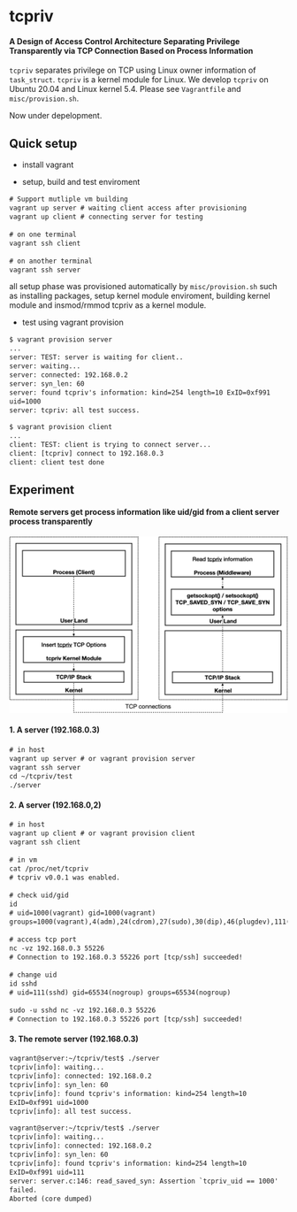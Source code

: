 # tcpriv

#### A Design of Access Control Architecture Separating Privilege Transparently via TCP Connection Based on Process Information

`tcpriv` separates privilege on TCP using Linux owner information of `task_struct`. `tcpriv` is a kernel module for Linux. We develop `tcpriv` on Ubuntu 20.04 and Linux kernel 5.4. Please see `Vagrantfile` and `misc/provision.sh`.

Now under depelopment.

## Quick setup

- install vagrant

- setup, build and test enviroment

```
# Support mutliple vm building
vagrant up server # waiting client access after provisioning
vagrant up client # connecting server for testing

# on one terminal
vagrant ssh client

# on another terminal
vagrant ssh server
```

all setup phase was provisioned automatically by `misc/provision.sh` such as installing packages, setup kernel module enviroment, building kernel module and insmod/rmmod tcpriv as a kernel module.

- test using vagrant provision

```
$ vagrant provision server
...
server: TEST: server is waiting for client..
server: waiting...
server: connected: 192.168.0.2
server: syn_len: 60
server: found tcpriv's information: kind=254 length=10 ExID=0xf991 uid=1000 
server: tcpriv: all test success.
```

```
$ vagrant provision client
...
client: TEST: client is trying to connect server...
client: [tcpriv] connect to 192.168.0.3
client: client test done
```

## Experiment

#### Remote servers get process information like uid/gid from a client server process transparently

<p align="center">
  <img alt="tcpriv flow" src="https://github.com/matsumotory/tcpriv/blob/master/misc/figures/tcpriv-flow.png?raw=true" width="800">
</p>

#### 1. A server (192.168.0.3)

```
# in host
vagrant up server # or vagrant provision server
vagrant ssh server
cd ~/tcpriv/test
./server
```

#### 2. A server (192.168.0,2)

```
# in host
vagrant up client # or vagrant provision client
vagrant ssh client

# in vm
cat /proc/net/tcpriv 
# tcpriv v0.0.1 was enabled.

# check uid/gid
id
# uid=1000(vagrant) gid=1000(vagrant) groups=1000(vagrant),4(adm),24(cdrom),27(sudo),30(dip),46(plugdev),111(lxd),118(lpadmin),119(sambashare)

# access tcp port
nc -vz 192.168.0.3 55226
# Connection to 192.168.0.3 55226 port [tcp/ssh] succeeded!

# change uid
id sshd
# uid=111(sshd) gid=65534(nogroup) groups=65534(nogroup)

sudo -u sshd nc -vz 192.168.0.3 55226
# Connection to 192.168.0.3 55226 port [tcp/ssh] succeeded!
```

#### 3. The remote server (192.168.0.3)

```
vagrant@server:~/tcpriv/test$ ./server
tcpriv[info]: waiting...
tcpriv[info]: connected: 192.168.0.2
tcpriv[info]: syn_len: 60
tcpriv[info]: found tcpriv's information: kind=254 length=10 ExID=0xf991 uid=1000
tcpriv[info]: all test success.
```

```
vagrant@server:~/tcpriv/test$ ./server
tcpriv[info]: waiting...
tcpriv[info]: connected: 192.168.0.2
tcpriv[info]: syn_len: 60
tcpriv[info]: found tcpriv's information: kind=254 length=10 ExID=0xf991 uid=111
server: server.c:146: read_saved_syn: Assertion `tcpriv_uid == 1000' failed.
Aborted (core dumped)
```

